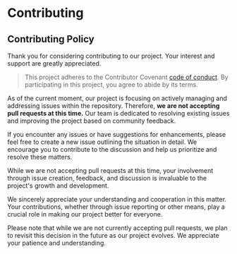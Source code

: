 # Contributing

## Contributing Policy

Thank you for considering contributing to our project. Your interest and support are greatly appreciated.

> This project adheres to the Contributor Covenant [code of conduct](./CODE_OF_CONDUCT.md). By participating in this project, you agree to abide by its terms.

As of the current moment, our project is focusing on actively managing and addressing issues within the repository. Therefore, **we are not accepting pull requests at this time.** Our team is dedicated to resolving existing issues and improving the project based on community feedback.

If you encounter any issues or have suggestions for enhancements, please feel free to create a new issue outlining the situation in detail. We encourage you to contribute to the discussion and help us prioritize and resolve these matters.

While we are not accepting pull requests at this time, your involvement through issue creation, feedback, and discussion is invaluable to the project's growth and development.

We sincerely appreciate your understanding and cooperation in this matter. Your contributions, whether through issue reporting or other means, play a crucial role in making our project better for everyone.

Please note that while we are not currently accepting pull requests, we plan to revisit this decision in the future as our project evolves. We appreciate your patience and understanding.

<!--

## Getting Started 

First, create a fork of the [BBVA/open-cells](https://github.com/BBVA/open-cells) repository by hitting the `fork` button on the GitHub page.

Next, clone your fork onto your computer (replacing YOUR_USERNAME with your actual GitHub username).

```sh
git clone git@github.com:YOUR_USERNAME/open-cells.git
```

Once cloning is complete, change directory to the repository and add the Open Web Components project as a remote.

```sh
cd open-cells
git remote add upstream git@github.com:BBVA/open-cells.git
```

## Preparing Your Local Environment for Development

Now that you have cloned the repository, ensure you have Node 18+ installed, then run the following command to set up the development environment.

```sh
npm install
```

This will download and install all packages needed.

## Making Your Changes

First, update your fork with the latest code from upstream, then create a new branch for your work.

```sh
git checkout master
git pull upstream master --rebase
git checkout -b my-awesome-fix
```

### Linting

Commits are linted using precommit hooks, meaning that any code that raises a linting error cannot be committed. In order to help avoid that, we recommend using an IDE or editor with an ESLint plugin in order to streamline the development process. Plugins are available for all the popular editors. For more information see [ESLint Integrations](https://eslint.org/docs/user-guide/integrations)

### Running Tests on Core

To run the tests of core package, it's recommended to `cd` into the package directory and then using `npm test` to run them. This way you're only running tests of that specific package.

### Creating a Changeset

If you made changes for which you want to trigger a release, you need to create a changeset.
This documents your intent to release and allows you to specify a message that will be put into the changelog(s) of the package(s).

[More information on changesets](https://github.com/atlassian/changesets)

To create a changeset, run:

```sh
npx changeset
```

Use the menu to select for which packages you need a release, and then select what kind of release. For the release type, we follow [Semantic Versioning](https://semver.org/), so please take a look if you're unfamiliar.

In short:

- A documentation change or similar chore usually does not require a release
- A bugfix requires a patch
- A new feature (feat) requires a minor
- A breaking change requires a major

Exceptions:

- For alpha (<1.0.0), bugfixes and feats are both patches, and breaking changes are allowed as minors.
- For release-candidate and other special cases, other rules may follow.

## Committing Your Changes

Commit messages must follow the [conventional commit format](https://www.conventionalcommits.org/en/v1.0.0/).
Open Cells uses the package name as the scope. So for example if you fix a _terrible bug_ in the package `@fork-cells/core`, the commit message should look like this:

```sh
fix(core): fix terrible bug
```

## Create a Pull Request

After you commit your changes, it's time to push your branch.

```sh
git push -u origin my-awesome-fix
```

After a successful push, visit your fork on GitHub. You should see a button that will allow you to create a pull request.

-->
